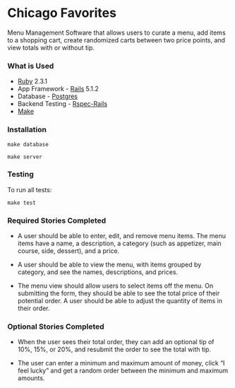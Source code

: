 # Chicago Favorites
Menu Management Software that allows users to curate a menu, add items to a shopping cart, create randomized carts between two price points, and view totals with or without tip. 


### What is Used

* [Ruby](https://www.ruby-lang.org/en/) 2.3.1
* App Framework - [Rails](http://rubyonrails.org/) 5.1.2
* Database - [Postgres](https://www.postgresql.org/)
* Backend Testing - [Rspec-Rails](http://rspec.info/documentation/3.6/rspec-rails/)
* [Make](http://www.math.tau.ac.il/~danha/courses/software1/make-intro.html)

### Installation

`make database`

`make server`


### Testing

To run all tests:

`make test`


### Required Stories Completed

* A user should be able to enter, edit, and remove menu items. The menu items have a name, a description, a category (such as appetizer, main course, side, dessert), and a price. 

* A user should be able to view the menu, with items grouped by category, and see the names, descriptions, and prices.

* The menu view should allow users to select items off the menu. On submitting the form, they should be able to see the total price of their potential order. A user should be able to adjust the quantity of items in their order.

### Optional Stories Completed

* When the user sees their total order, they can add an optional tip of 10%, 15%, or 20%, and resubmit the order to see the total with tip.

* The user can enter a minimum and maximum amount of money, click “I feel lucky” and get a random order between the minimum and maximum amounts.
